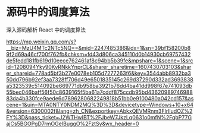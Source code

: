 # 源码中的调度算法

深入源码解析 React 中的调度算法

https://mp.weixin.qq.com/s?__biz=MzU4MTc2NTc5NQ==&mid=2247485386&idx=1&sn=39bf158200b89f2d69a46cf700f762fb&chksm=fd43d806ca345110d0b14930cb69757432de5fedd181fb619d10eece762461af8c94bb5b39fe&mpshare=1&scene=1&srcid=1208094Yky90KvRNkkYnprCL&sharer_sharetime=1607430703103&sharer_shareid=778ad5bf3b27e0078eb105d7277263f6&key=3544abb8932ba350dd796b92ef3aa7328ff706d49e6501835145c269d37290d332ad3693838a5323539c514092be669771db958ba3921b76dd4ba41dd998f67e741093db55bec046baff56f50c8639165f5ba61a7cddf875ccdb95bd4362098974698883da4b330fce9aede6d7896280682249818b51bb0e9100480a042cd157&ascene=1&uin=MTA0NTY0NDM2MQ%3D%3D&devicetype=Windows+10+x64&version=6300002f&lang=zh_CN&exportkey=AbkxQEVMRnm3FlrlIudOZ%2FY%3D&pass_ticket=J2WTHwIBT%2FJbeW7JkzLq0631o0mfN%2FqbP77GajCs5BGOPgD7rmOGeIBuggO%2FztSy&wx_header=0
